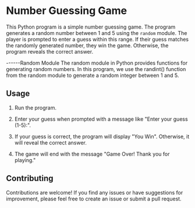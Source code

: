 # Number Guessing Game

This Python program is a simple number guessing game. The program generates a random number between 1 and 5 using the `random` module. The player is prompted to enter a guess within this range. If their guess matches the randomly generated number, they win the game. Otherwise, the program reveals the correct answer.

------Random Module
The random module in Python provides functions for generating random numbers. 
In this program, we use the randint() function from the random module to generate a random integer between 1 and 5.


## Usage

1. Run the program.

2. Enter your guess when prompted with a message like "Enter your guess (1-5):".

3. If your guess is correct, the program will display "You Win". Otherwise, it will reveal the correct answer.

4. The game will end with the message "Game Over! Thank you for playing."


## Contributing

Contributions are welcome! If you find any issues or have suggestions for improvement, please feel free to create an issue or submit a pull request.

